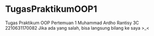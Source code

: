 # TugasPraktikumOOP1
Tugas Praktikum OOP Pertemuan 1 Muhammad Ardho Rantisy 3C 2210631170082
Jika ada yang salah, bisa langsung bilang ke saya >_<
